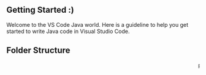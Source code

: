 ## Getting Started :)

Welcome to the VS Code Java world. Here is a guideline to help you get started to write Java code in Visual Studio Code.

## Folder Structure

<marquee direction="left">pelan - pelan mawin </marquee>
